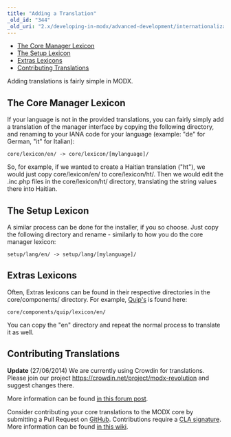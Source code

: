 ```yaml
---
title: "Adding a Translation"
_old_id: "344"
_old_uri: "2.x/developing-in-modx/advanced-development/internationalization/adding-a-translation"
---
```


- [The Core Manager Lexicon](#the-core-manager-lexicon)
- [The Setup Lexicon](#the-setup-lexicon)
- [Extras Lexicons](#extras-lexicons)
- [Contributing Translations](#contributing-translations)



 Adding translations is fairly simple in MODX.

## The Core Manager Lexicon

 If your language is not in the provided translations, you can fairly simply add a translation of the manager interface by copying the following directory, and renaming to your IANA code for your language (example: "de" for German, "it" for Italian):

 `core/lexicon/en/ -> core/lexicon/[mylanguage]/`

 So, for example, if we wanted to create a Haitian translation ("ht"), we would just copy core/lexicon/en/ to core/lexicon/ht/. Then we would edit the .inc.php files in the core/lexicon/ht/ directory, translating the string values there into Haitian.

## The Setup Lexicon

 A similar process can be done for the installer, if you so choose. Just copy the following directory and rename - similarly to how you do the core manager lexicon:

 `setup/lang/en/ -> setup/lang/[mylanguage]/`

## Extras Lexicons

 Often, Extras lexicons can be found in their respective directories in the core/components/ directory. For example, [Quip's](/extras/revo/quip "Quip") is found here:

 `core/components/quip/lexicon/en/`

  You can copy the "en" directory and repeat the normal process to translate it as well.

## Contributing Translations

  **Update** (27/06/2014) 
 We are currently using Crowdin for translations. 
 Please join our project <https://crowdin.net/project/modx-revolution> and suggest changes there. 

 More information can be found [in this forum post](http://forums.modx.com/thread/91796/revolution-translation).

 Consider contributing your core translations to the MODX core by submitting a Pull Request on [GitHub](https://github.com/modxcms/revolution). Contributions require a [CLA signature](http://modx.com/cla/). More information can be found [in this wiki](/community/contribute/becoming-a-contributor "Becoming a Contributor").